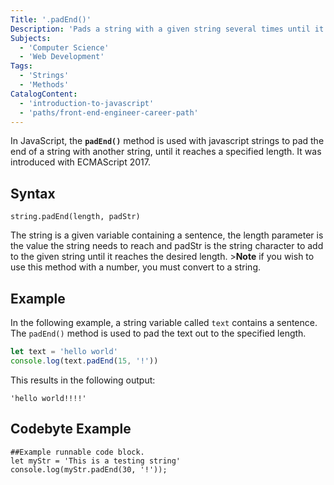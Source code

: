 ```yaml
---
Title: '.padEnd()'
Description: 'Pads a string with a given string several times until it reaches the given length.'
Subjects:
  - 'Computer Science'
  - 'Web Development'
Tags:
  - 'Strings'
  - 'Methods'
CatalogContent: 
  - 'introduction-to-javascript'
  - 'paths/front-end-engineer-career-path'
---
```


In JavaScript, the **`padEnd()`** method is used with javascript strings to pad the end of a string with another string, until it reaches a specified length. It was introduced with ECMAScript 2017.

## Syntax

```pseudo
string.padEnd(length, padStr)
```

The string is a given variable containing a sentence, the length parameter is the value the string needs to reach and padStr is the string character to add to the given string until it reaches the desired length. >**Note** if you wish to use this method with a number, you must convert to a string.

## Example

In the following example, a string variable called `text` contains a sentence. The `padEnd()` method is used to pad the text out to the specified length.

```js
let text = 'hello world'
console.log(text.padEnd(15, '!'))
```

This results in the following output:

```shell
'hello world!!!!'
```

## Codebyte Example

```codebyte/js
##Example runnable code block.
let myStr = 'This is a testing string'
console.log(myStr.padEnd(30, '!'));
```
